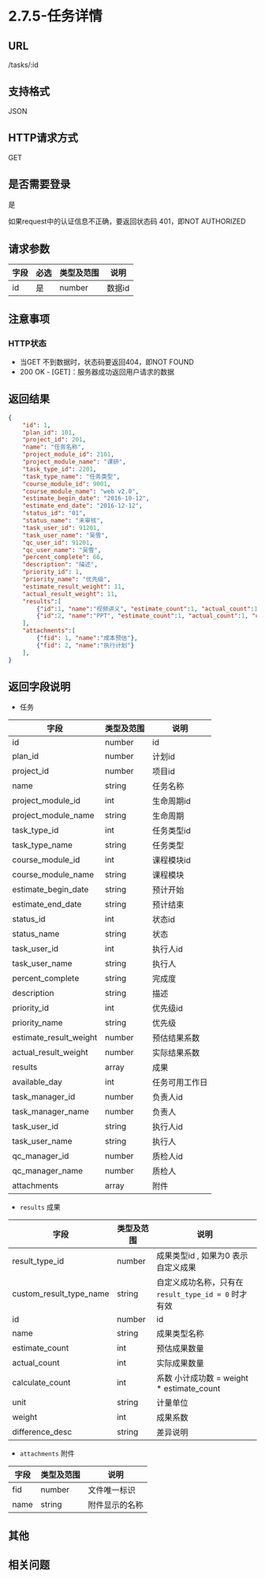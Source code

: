 # 2.7.5-任务详情

## URL

/tasks/:id

## 支持格式

JSON

## HTTP请求方式

GET

## 是否需要登录

是

如果request中的认证信息不正确，要返回状态码 401，即NOT AUTHORIZED

## 请求参数

字段 | 必选 | 类型及范围 | 说明
----|------|----------|-------------
id    |   是   | number    | 数据id

## 注意事项

### HTTP状态

- 当GET 不到数据时，状态码要返回404，即NOT FOUND
- 200 OK - [GET]：服务器成功返回用户请求的数据

## 返回结果

```json
{
    "id": 1,
    "plan_id": 101,
    "project_id": 201,
    "name": "任务名称",
    "project_module_id": 2101,
    "project_module_name": "课研",
    "task_type_id": 2201,
    "task_type_name": "任务类型",
    "course_module_id": 9001,
    "course_module_name": "web v2.0",
    "estimate_begin_date": "2016-10-12",
    "estimate_end_date": "2016-12-12",
    "status_id": "01",
    "status_name": "未审核",
    "task_user_id": 91201,
    "task_user_name": "吴雪",
    "qc_user_id": 91201,
    "qc_user_name": "吴雪",
    "percent_complete": 66,
    "description": "描述",
    "priority_id": 1,
    "priority_name": "优先级",
    "estimate_result_weight": 11,
    "actual_result_weight": 11,
    "results":[
        {"id":1, "name":"视频讲义", "estimate_count":1, "actual_count":1, "calculate_count":1, "unit":"件", "weight":1, "difference_desc": "差异说明" },
        {"id":2, "name":"PPT", "estimate_count":1, "actual_count":1, "calculate_count":1, "unit":"件", "weight":1, "difference_desc": "差异说明" }
    ],
    "attachments":[
        {"fid": 1, "name":"成本预估"},
        {"fid": 2, "name":"执行计划"}
    ],
}
```

## 返回字段说明

- 任务

字段 | 类型及范围 | 说明
----|----------|-------------
id                      | number     | id
plan_id                 | number     | 计划id
project_id              | number     | 项目id
name                    | string     | 任务名称
project_module_id       | int        | 生命周期id
project_module_name     | string     | 生命周期
task_type_id            | int        | 任务类型id
task_type_name          | string     | 任务类型
course_module_id        | int        | 课程模块id
course_module_name      | string     | 课程模块
estimate_begin_date     | string     | 预计开始
estimate_end_date       | string     | 预计结束
status_id               | int        | 状态id
status_name             | string     | 状态
task_user_id            | int        | 执行人id
task_user_name          | string     | 执行人
percent_complete        | string     | 完成度
description             | string     | 描述
priority_id             | int        | 优先级id
priority_name           | string     | 优先级
estimate_result_weight  | number     | 预估结果系数
actual_result_weight    | number     | 实际结果系数
results                 | array      | 成果
available_day           | int        | 任务可用工作日
task_manager_id         | number     | 负责人id
task_manager_name       | number     | 负责人
task_user_id            | string     | 执行人id
task_user_name          | string     | 执行人
qc_manager_id           | number     | 质检人id
qc_manager_name         | number     | 质检人
attachments             | array      | 附件

- `results` 成果

字段 | 类型及范围 | 说明
----|----------|-------------
result_type_id           | number     | 成果类型id , 如果为0 表示自定义成果
custom_result_type_name  | string     | 自定义成功名称，只有在 `result_type_id = 0` 时才有效
id                       | number     | id
name                     | string     | 成果类型名称
estimate_count           | int        | 预估成果数量
actual_count             | int        | 实际成果数量
calculate_count          | int        | 系数 小计成功数 = weight * estimate_count
unit                     | string     | 计量单位
weight                   | int        | 成果系数
difference_desc          | string     | 差异说明

- `attachments` 附件

字段 | 类型及范围 | 说明
----|----------|-------------
fid             | number  | 文件唯一标识
name            | string  | 附件显示的名称

## 其他

## 相关问题
